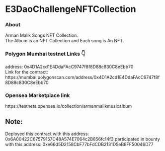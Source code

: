# E3DaoChallengeNFTCollection
<h3>About</h3>
Arman Malik Songs NFT Collection.
<br />
The Album is an NFT Collection and Each song is An NFT.
<br />
<h3>Polygon Mumbai testnet Links 👇</h3>
address: 0x4D1A2cd1E4DdaFAcC9747f8f8D88c830C8eEbb70
<br/>
Link for the contract: https://mumbai.polygonscan.com/address/0x4D1A2cd1E4DdaFAcC9747f8f8D88c830C8eEbb70
<br />
<h3>Opensea Marketplace link</h3>
https://testnets.opensea.io/collection/armanmalikmusicalbum

<h2>Note:</h2>
Deployed this contract with this address: 0x6A00422C67579157C48A574E7064c2B856fc14f3 
participated in bounty with this address: 0xe66d5D2158CbF77bFdCDB2131D5eB8FF50046D77
